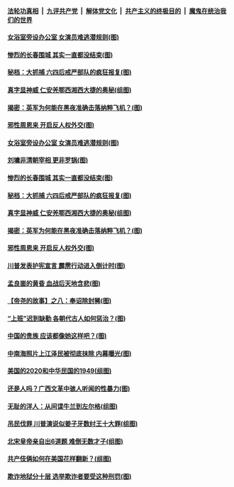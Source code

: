 ####  [法轮功真相](../../../../basic/blob/master/README.md?t=12101602) &nbsp;|&nbsp; [九评共产党](../../../../9ping.md/blob/master/README.md?t=12101602) &nbsp;|&nbsp; [解体党文化](../../../../jtdwh.md/blob/master/README.md?t=12101602)  &nbsp;|&nbsp; [共产主义的终极目的](../../../../gczydzjmd.md/blob/master/README.md?t=12101602) &nbsp;|&nbsp; [魔鬼在统治我们的世界](../../../../mgztzwmdsj.md/blob/master/README.md?t=12101602) 

#### [女浴室旁设办公室 女演员难逃潜规则(图)](../pages/p6/951874.md?t=12101602) 

#### [惨烈的长春围城 其实一直都没结束(图)](../pages/p6/955223.md?t=12101602) 

#### [秘档：大抓捕 六四后戒严部队的疯狂报复(图)](../pages/p6/955127.md?t=12101602) 

#### [真字显神威 仁安羌鄂西湘西大捷的奥秘(组图)](../pages/p6/952772.md?t=12101602) 

#### [揭密：英军为何能在黑夜准确击落纳粹飞机？(图)](../pages/p6/932501.md?t=12101602) 

#### [邪性周恩来 开启反人权外交(图)](../pages/p6/954072.md?t=12101602) 

#### [女浴室旁设办公室 女演员难逃潜规则(图)](../pages/p6/951874.md?t=12101602) 

#### [刘墉非清朝宰相 更非罗锅(图)](../pages/p6/954838.md?t=12101602) 

#### [惨烈的长春围城 其实一直都没结束(图)](../pages/p6/955223.md?t=12101602) 

#### [秘档：大抓捕 六四后戒严部队的疯狂报复(图)](../pages/p6/955127.md?t=12101602) 

#### [真字显神威 仁安羌鄂西湘西大捷的奥秘(组图)](../pages/p6/952772.md?t=12101602) 

#### [揭密：英军为何能在黑夜准确击落纳粹飞机？(图)](../pages/p6/932501.md?t=12101602) 

#### [邪性周恩来 开启反人权外交(图)](../pages/p6/954072.md?t=12101602) 

#### [川普发表护宪宣言 霹雳行动进入倒计时(图)](../pages/p6/954934.md?t=12101602) 

#### [孟良崮的黄昏 血战后天地含悲(图)](../pages/p6/951865.md?t=12101602) 

#### [【帝尧的故事】之八：奉诏除封豨(图)](../pages/p6/948936.md?t=12101602) 

#### [“上班”迟到缺勤 各朝代古人如何惩治？(图)](../pages/p6/953741.md?t=12101602) 

#### [中国的贵族 应该都像她这样吧？(图)](../pages/p6/954169.md?t=12101602) 

#### [中南海照片上江泽民被彻底抹除 内幕曝光(图)](../pages/p6/952963.md?t=12101602) 

#### [美国的2020和中华民国的1949(组图)](../pages/p6/954739.md?t=12101602) 

#### [还是人吗？广西文革中骇人听闻的性暴力(图)](../pages/p6/953258.md?t=12101602) 

#### [无耻的洋人：从间谍牛兰到左尔格(组图)](../pages/p6/954354.md?t=12101602) 

#### [吊民伐罪 川普演说似姜子牙数纣王十大罪(组图)](../pages/p6/954690.md?t=12101602) 

#### [北宋皇帝亲自出6道题 难倒无数才子(组图)](../pages/p6/926305.md?t=12101602) 

#### [共产伎俩如何在美国花样翻新？(组图)](../pages/p6/954482.md?t=12101602) 

#### [欺诈地狱分十层 选举欺诈者要受这种刑罚(图)](../pages/p6/954567.md?t=12101602) 

